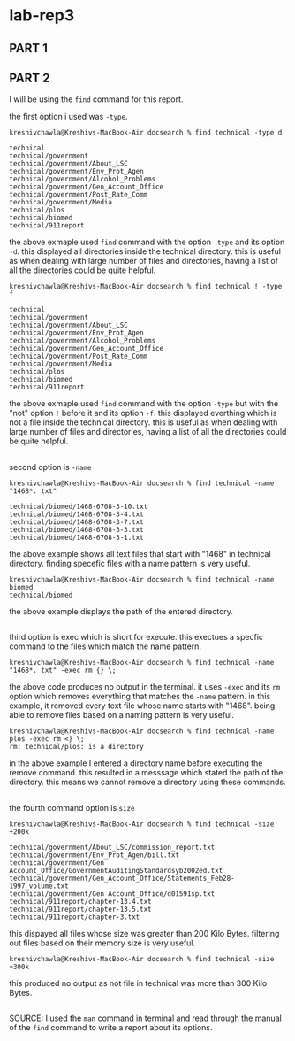 # lab-rep3

## PART 1

## PART 2 
I will be using the `find` command for this report. <br/>

the first option i used was `-type`. <br/>

~~~
kreshivchawla@Kreshivs-MacBook-Air docsearch % find technical -type d

technical
technical/government
technical/government/About_LSC
technical/government/Env_Prot_Agen
technical/government/Alcohol_Problems
technical/government/Gen_Account_Office
technical/government/Post_Rate_Comm
technical/government/Media
technical/plos
technical/biomed
technical/911report
~~~
the above exmaple used `find` command with the option `-type` and its option `-d`. this displayed all directories inside the technical directory.
this is useful as when dealing with large number of files and directories, having a list of all the directories could be quite helpful.

~~~
kreshivchawla@Kreshivs-MacBook-Air docsearch % find technical ! -type f

technical
technical/government
technical/government/About_LSC
technical/government/Env_Prot_Agen
technical/government/Alcohol_Problems
technical/government/Gen_Account_Office
technical/government/Post_Rate_Comm
technical/government/Media
technical/plos
technical/biomed
technical/911report
~~~
the above exmaple used `find` command with the option `-type` but with the "not" option `!` before it and its option `-f`. this displayed everthing which is not a file inside the technical directory.
this is useful as when dealing with large number of files and directories, having a list of all the directories could be quite helpful.

## 

second option is `-name`

~~~
kreshivchawla@Kreshivs-MacBook-Air docsearch % find technical -name "1468*. txt"

technical/biomed/1468-6708-3-10.txt
technical/biomed/1468-6708-3-4.txt
technical/biomed/1468-6708-3-7.txt
technical/biomed/1468-6708-3-3.txt
technical/biomed/1468-6708-3-1.txt
~~~
the above example shows all text files that start with "1468" in technical directory. finding specefic files with a name pattern is very useful.

~~~
kreshivchawla@Kreshivs-MacBook-Air docsearch % find technical -name biomed
technical/biomed
~~~
the above example displays the path of the entered directory.

##

third option is exec which is short for execute. this exectues a specfic command to the files which match the name pattern.

```
kreshivchawla@Kreshivs-MacBook-Air docsearch % find technical -name "1468*. txt" -exec rm {} \;
```
the above code produces no output in the terminal. it uses `-exec` and its `rm` option which removes everything that matches the `-name` pattern.
in this example, it removed every text file whose name starts with "1468". being able to remove files based on a naming pattern is very useful.


```
kreshivchawla@Kreshivs-MacBook-Air docsearch % find technical -name plos -exec rm <} \;
rm: technical/plos: is a directory
```
in the above example I entered a directory name before executing the remove command. this resulted in a messsage which stated the path of the directory. this means we cannot remove a directory using these commands.

##

the fourth command option is `size`

~~~
kreshivchawla@Kreshivs-MacBook-Air docsearch % find technical -size +200k

technical/government/About_LSC/commission_report.txt
technical/government/Env_Prot_Agen/bill.txt
technical/government/Gen Account_Office/GovernmentAuditingStandardsyb2002ed.txt
technical/government/Gen_Account_Office/Statements_Feb28-1997_volume.txt
technical/government/Gen Account_Office/d01591sp.txt
technical/911report/chapter-13.4.txt
technical/911report/chapter-13.5.txt
technical/911report/chapter-3.txt
~~~

this dispayed all files whose size was greater than 200 Kilo Bytes. filtering out files based on their memory size is very useful.

```
kreshivchawla@Kreshivs-MacBook-Air docsearch % find technical -size +300k
```

this produced no output as not file in technical was more than 300 Kilo Bytes.


##
SOURCE:
I used the `man` command in  terminal and read through the manual of the `find` command to write a report about its options.


























